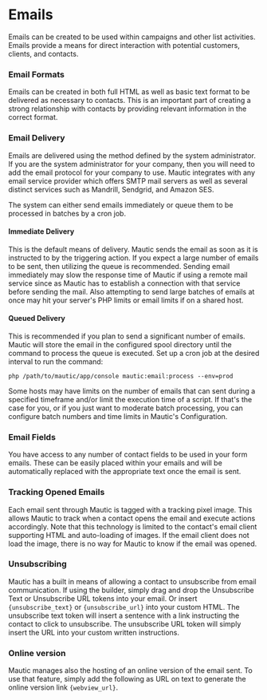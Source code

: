 # Emails

Emails can be created to be used within campaigns and other list activities. Emails provide a means for direct interaction with potential customers, clients, and contacts.

### Email Formats

Emails can be created in both full HTML as well as basic text format to be delivered as necessary to contacts. This is an important part of creating a strong relationship with contacts by providing relevant information in the correct format.

### Email Delivery

Emails are delivered using the method defined by the system administrator. If you are the system administrator for your company, then you will need to add the email protocol for your company to use. Mautic integrates with any email service provider which offers SMTP mail servers as well as several distinct services such as Mandrill, Sendgrid, and Amazon SES.

The system can either send emails immediately or queue them to be processed in batches by a cron job.

#### Immediate Delivery ####

This is the default means of delivery. Mautic sends the email as soon as it is instructed to by the triggering action. If you expect a large number of emails to be sent, then utilizing the queue is recommended. Sending email immediately may slow the response time of Mautic if using a remote mail service since as Mautic has to establish a connection with that service before sending the mail. Also attempting to send large batches of emails at once may hit your server's PHP limits or email limits if on a shared host. 
 
#### Queued Delivery ####

This is recommended if you plan to send a significant number of emails. Mautic will store the email in the configured spool directory until the command to process the queue is executed. Set up a cron job at the desired interval to run the command:

```
php /path/to/mautic/app/console mautic:email:process --env=prod
```

Some hosts may have limits on the number of emails that can sent during a specified timeframe and/or limit the execution time of a script. If that's the case for you, or if you just want to moderate batch processing, you can configure batch numbers and time limits in Mautic's Configuration. 

 
### Email Fields

You have access to any number of contact fields to be used in your form emails. These can be easily placed within your emails and will be automatically replaced with the appropriate text once the email is sent.

### Tracking Opened Emails ###

Each email sent through Mautic is tagged with a tracking pixel image. This allows Mautic to track when a contact opens the email and execute actions accordingly. Note that this technology is limited to the contact's email client supporting HTML and auto-loading of images. If the email client does not load the image, there is no way for Mautic to know if the email was opened.

### Unsubscribing ###

Mautic has a built in means of allowing a contact to unsubscribe from email communication. If using the builder, simply drag and drop the Unsubscribe Text or Unsubscribe URL tokens into your email. Or insert `{unsubscribe_text}` or `{unsubscribe_url}` into your custom HTML. The unsubscribe text token will insert a sentence with a link instructing the contact to click to unsubscribe. The unsubscribe URL token will simply insert the URL into your custom written instructions.

### Online version ###

Mautic manages also the hosting of an online version of the email sent. To use that feature, simply add the following as URL on text to generate the online version link `{webview_url}`.
